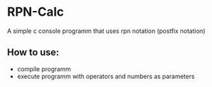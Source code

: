 # RPN-Calc
A simple c console programm that uses rpn notation (postfix notation)

## How to use:
- compile programm
- execute programm with operators and numbers as parameters
